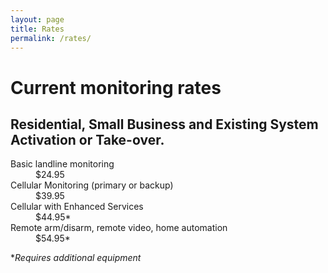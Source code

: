 ```yaml
---
layout: page
title: Rates
permalink: /rates/
---
```


# Current monitoring rates
## Residential, Small Business and Existing System Activation or Take-over.

<dl>
<dt>Basic landline monitoring</dt>
<dd>$24.95</dd>
<dt>Cellular Monitoring (primary or backup)</dt>
<dd>$39.95</dd>
<dt>Cellular with Enhanced Services</dt>
<dd> $44.95*</dd>
<dt>Remote arm/disarm, remote video, home automation</dt>
<dd>$54.95*</dd>
</dl>

 **Requires additional equipment*
